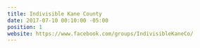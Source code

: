 ```yaml
---
title: Indivisible Kane County
date: 2017-07-10 00:10:00 -05:00
position: 1
website: https://www.facebook.com/groups/IndivisibleKaneCo/
---
```


